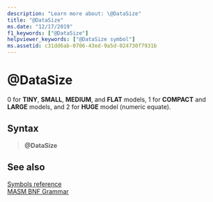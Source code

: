 ```yaml
---
description: "Learn more about: \@DataSize"
title: "@DataSize"
ms.date: "12/17/2019"
f1_keywords: ["@DataSize"]
helpviewer_keywords: ["@DataSize symbol"]
ms.assetid: c31dd6ab-0706-43ed-9a5d-024730f7931b
---
```

# \@DataSize

0 for **TINY**, **SMALL**, **MEDIUM**, and **FLAT** models, 1 for **COMPACT** and **LARGE** models, and 2 for **HUGE** model (numeric equate).

## Syntax

> **\@DataSize**

## See also

[Symbols reference](symbols-reference.md)\
[MASM BNF Grammar](masm-bnf-grammar.md)

